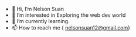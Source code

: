 - 👋 Hi, I’m Nelson Suan
- 👀 I’m interested in Exploring the web dev world
- 🌱 I’m currently learning.
- 📫 How to reach me { nelsonsuan12@gmail.com}

